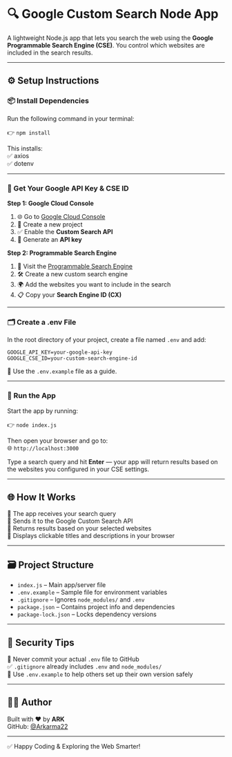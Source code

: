 # 🔍 Google Custom Search Node App

A lightweight Node.js app that lets you search the web using the **Google Programmable Search Engine (CSE)**. You control which websites are included in the search results.

---

## ⚙️ Setup Instructions

### 📦 Install Dependencies  
Run the following command in your terminal:

👉 `npm install`  

This installs:  
✅ axios  
✅ dotenv  

---

### 🔑 Get Your Google API Key & CSE ID

**Step 1: Google Cloud Console**  
1. 🌐 Go to [Google Cloud Console](https://console.cloud.google.com/)  
2. 📁 Create a new project  
3. ✅ Enable the **Custom Search API**  
4. 🔐 Generate an **API key**

**Step 2: Programmable Search Engine**  
1. 🔎 Visit the [Programmable Search Engine](https://programmablesearchengine.google.com/controlpanel)  
2. 🛠️ Create a new custom search engine  
3. 🌍 Add the websites you want to include in the search  
4. 📋 Copy your **Search Engine ID (CX)**

---

### 🗂️ Create a .env File

In the root directory of your project, create a file named `.env` and add:

```
GOOGLE_API_KEY=your-google-api-key  
GOOGLE_CSE_ID=your-custom-search-engine-id
```

📌 Use the `.env.example` file as a guide.

---

### 🚀 Run the App

Start the app by running:

👉 `node index.js`  

Then open your browser and go to:  
🌐 `http://localhost:3000`  

Type a search query and hit **Enter** — your app will return results based on the websites you configured in your CSE settings.

---

## 🌐 How It Works

🔹 The app receives your search query  
🔹 Sends it to the Google Custom Search API  
🔹 Returns results based on your selected websites  
🔹 Displays clickable titles and descriptions in your browser  

---

## 🗃️ Project Structure

- `index.js` – Main app/server file  
- `.env.example` – Sample file for environment variables  
- `.gitignore` – Ignores `node_modules/` and `.env`  
- `package.json` – Contains project info and dependencies  
- `package-lock.json` – Locks dependency versions  

---

## 🔐 Security Tips

🚫 Never commit your actual `.env` file to GitHub  
✅ `.gitignore` already includes `.env` and `node_modules/`  
📁 Use `.env.example` to help others set up their own version safely  

---

## 👨‍💻 Author

Built with ❤️ by **ARK**  
GitHub: [@Arkarma22](https://github.com/Arkarma22)

---

✅ Happy Coding & Exploring the Web Smarter!

